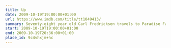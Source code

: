```yaml
---
title: Up
date: 2009-10-19T19:00:00+01:00
url: https://www.imdb.com/title/tt1049413/
summary: Seventy-eight year old Carl Fredricksen travels to Paradise Falls in his home equipped with balloons, inadvertently taking a young stowaway.
start: 2009-10-19T19:00:00+01:00
end: 2009-10-19T20:36:00+01:00
place_id: 9c4vhxjm+hc
---
```

